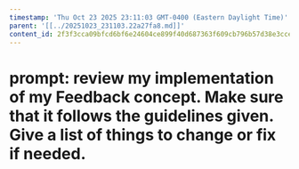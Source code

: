 ```yaml
---
timestamp: 'Thu Oct 23 2025 23:11:03 GMT-0400 (Eastern Daylight Time)'
parent: '[[../20251023_231103.22a27fa8.md]]'
content_id: 2f3f3cca09bfcd6bf6e24604ce899f40d687363f609cb796b57d38e3cceaaf22
---
```


# prompt: review my implementation of my Feedback concept. Make sure that it follows the guidelines given. Give a list of things to change or fix if needed.
